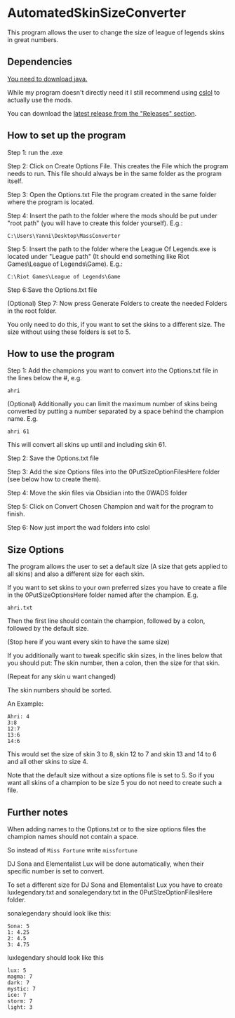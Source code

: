 # AutomatedSkinSizeConverter

This program allows the user to change the size of league of legends skins in great numbers.

## Dependencies

[You need to download java.](https://www.oracle.com/java/technologies/downloads)

While my program doesn't directly need it I still recommend using [cslol](https://github.com/LeagueToolkit/cslol-manager) to 
actually use the mods.

You can download the [latest release from the "Releases" section](https://github.com/PiCake24/AutomatedSkinSizeConverter/releases/tag/v1.2.0).

## How to set up the program

Step 1: run the .exe

Step 2: Click on Create Options File. This creates the File which the program needs to run. This file should always be in the same folder as the program itself.

Step 3: Open the Options.txt File the program created in the same folder where the program is located.

Step 4: Insert the path to the folder where the mods should be put under "root path" (you will have to create this folder yourself). E.g.:

`C:\Users\Yanni\Desktop\MassConverter`

Step 5: Insert the path to the folder where the League Of Legends.exe is located under "League path" (It should end something like Riot Games\League of Legends\Game). E.g.:

`C:\Riot Games\League of Legends\Game`

Step 6:Save the Options.txt file

(Optional) Step 7: Now press Generate Folders to create the needed Folders in the root folder.

You only need to do this, if you want to set the skins to a different size. The size without using these folders is set to 5.

## How to use the program

Step 1: Add the champions you want to convert into the Options.txt file in the lines below the #, e.g.

`ahri`

(Optional) Additionally you can limit the maximum number of skins being converted by putting a number separated by a space behind the champion name. E.g.

`ahri 61`

This will convert all skins up until and including skin 61.

Step 2: Save the Options.txt file

Step 3: Add the size Options files into the 0PutSizeOptionFilesHere folder (see below how to create them).

Step 4: Move the skin files via Obsidian into the 0WADS folder

Step 5: Click on Convert Chosen Champion and wait for the program to finish.

Step 6: Now just import the wad folders into cslol

## Size Options

The program allows the user to set a default size (A size that gets applied to all skins) and also a different size for each skin.

If you want to set skins to your own preferred sizes you have to create a file in the 0PutSizeOptionsHere folder named after the champion. E.g.

`ahri.txt`

Then the first line should contain the champion, followed by a colon, followed by the default size.

(Stop here if you want every skin to have the same size)

If you additionally want to tweak specific skin sizes, in the lines below that you should put: The skin number, then a colon, then the size for that skin.

(Repeat for any skin u want changed)

The skin numbers should be sorted.

An Example:

```
Ahri: 4
3:8
12:7
13:6
14:6
```

This would set the size of skin 3 to 8, skin 12 to 7 and skin 13 and 14 to 6 and all other skins to size 4.

Note that the default size without a size options file is set to 5. So if you want all skins of a champion to be size 5 you do not need to create such a file.

## Further notes

When adding names to the Options.txt or to the size options files the champion names should not contain a space.

So instead of `Miss Fortune` write `missfortune`

DJ Sona and Elementalist Lux will be done automatically, when their specific number is set to convert.

To set a different size for DJ Sona and Elementalist Lux you have to create luxlegendary.txt and sonalegendary.txt in the 0PutSIzeOptionFilesHere folder.

sonalegendary should look like this:
```
Sona: 5
1: 4.25
2: 4.5
3: 4.75
```

luxlegendary should look like this
```
lux: 5
magma: 7
dark: 7
mystic: 7
ice: 7
storm: 7
light: 3
```
